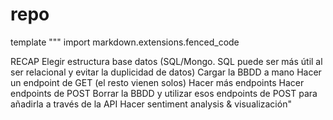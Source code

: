 # repo
template
"""
import markdown.extensions.fenced_code


RECAP 
Elegir estructura base datos (SQL/Mongo. SQL puede ser más útil al ser relacional y evitar la duplicidad de datos)
Cargar la BBDD a mano
Hacer un endpoint de GET (el resto vienen solos)
Hacer más endpoints
Hacer endpoints de POST
Borrar la BBDD y utilizar esos endpoints de POST para añadirla a través de la API
Hacer sentiment analysis & visualización"